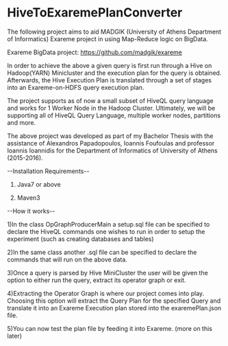 # HiveToExaremePlanConverter
The following project aims to aid MADGIK (University of Athens Department of Informatics) Exareme project in using Map-Reduce logic on BigData. 

Exareme BigData project: https://github.com/madgik/exareme

In order to achieve the above a given query is first run through a Hive on Hadoop(YARN) Minicluster and the execution plan for the query is obtained. Afterwards, the Hive Execution Plan is translated through a set of stages into an Exareme-on-HDFS query execution plan.

The project supports as of now a small subset of HiveQL query language and works for 1 Worker Node in the Hadoop Cluster. Ultimately, we will be supporting all of HiveQL Query Language, multiple worker nodes, partitions and more.

The above project was developed as part of my Bachelor Thesis with the assistance of Alexandros Papadopoulos, Ioannis Foufoulas and professor Ioannis Ioannidis for the Department of Informatics of University of Athens (2015-2016).

--Installation Requirements--

1) Java7 or above

2) Maven3

--How it works--

1)In the class OpGraphProducerMain a setup.sql file can be specified to declare the HiveQL commands one wishes to run in order to setup the experiment (such as creating databases and tables)

2)In the same class another .sql file can be specified to declare the commands that will run on the above data.

3)Once a query is parsed by Hive MiniCluster the user will be given the option to either run the query, extract its operator graph or exit.

4)Extracting the Operator Graph is where our project comes into play. Choosing this option will extract the Query Plan for the specified Query and translate it into an Exareme Execution plan stored into the exaremePlan.json file.

5)You can now test the plan file by feeding it into Exareme. (more on this later)
